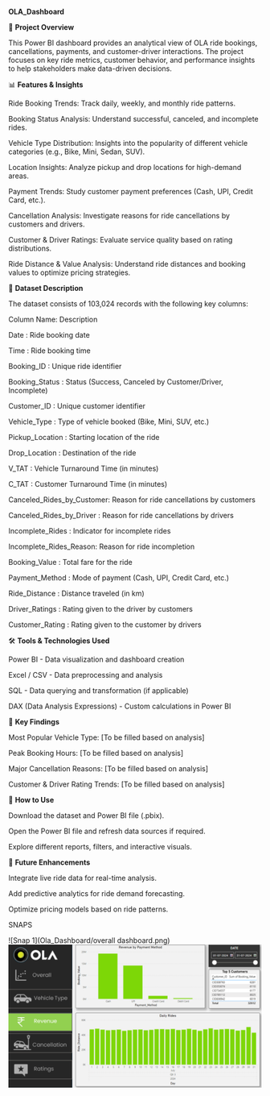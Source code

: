 **OLA_Dashboard**

📌 **Project Overview**

This Power BI dashboard provides an analytical view of OLA ride bookings, cancellations, payments, and customer-driver interactions. The project focuses on key ride metrics, customer behavior, and performance insights to help stakeholders make data-driven decisions.



📊 **Features & Insights**

Ride Booking Trends: Track daily, weekly, and monthly ride patterns.

Booking Status Analysis: Understand successful, canceled, and incomplete rides.

Vehicle Type Distribution: Insights into the popularity of different vehicle categories (e.g., Bike, Mini, Sedan, SUV).

Location Insights: Analyze pickup and drop locations for high-demand areas.

Payment Trends: Study customer payment preferences (Cash, UPI, Credit Card, etc.).

Cancellation Analysis: Investigate reasons for ride cancellations by customers and drivers.

Customer & Driver Ratings: Evaluate service quality based on rating distributions.

Ride Distance & Value Analysis: Understand ride distances and booking values to optimize pricing strategies.



📂 **Dataset Description**

The dataset consists of 103,024 records with the following key columns:

Column Name:                Description

Date      :                 Ride booking date

Time        :               Ride booking time

Booking_ID   :              Unique ride identifier

Booking_Status :            Status (Success, Canceled by Customer/Driver, Incomplete)

Customer_ID   :             Unique customer identifier

Vehicle_Type   :            Type of vehicle booked (Bike, Mini, SUV, etc.)

Pickup_Location  :          Starting location of the ride

Drop_Location    :          Destination of the ride

V_TAT      :                Vehicle Turnaround Time (in minutes)

C_TAT        :              Customer Turnaround Time (in minutes)

Canceled_Rides_by_Customer: Reason for ride cancellations by customers

Canceled_Rides_by_Driver :  Reason for ride cancellations by drivers

Incomplete_Rides    :       Indicator for incomplete rides

Incomplete_Rides_Reason:    Reason for ride incompletion

Booking_Value    :          Total fare for the ride

Payment_Method   :          Mode of payment (Cash, UPI, Credit Card, etc.)

Ride_Distance     :         Distance traveled (in km)

Driver_Ratings      :       Rating given to the driver by customers

Customer_Rating    :        Rating given to the customer by drivers



🛠️ **Tools & Technologies Used**

Power BI - Data visualization and dashboard creation

Excel / CSV - Data preprocessing and analysis

SQL - Data querying and transformation (if applicable)

DAX (Data Analysis Expressions) - Custom calculations in Power BI



📌 **Key Findings**

Most Popular Vehicle Type: [To be filled based on analysis]

Peak Booking Hours: [To be filled based on analysis]

Major Cancellation Reasons: [To be filled based on analysis]

Customer & Driver Rating Trends: [To be filled based on analysis]



🚀 **How to Use**

Download the dataset and Power BI file (.pbix).

Open the Power BI file and refresh data sources if required.

Explore different reports, filters, and interactive visuals.



📢 **Future Enhancements**

Integrate live ride data for real-time analysis.

Add predictive analytics for ride demand forecasting.

Optimize pricing models based on ride patterns.

SNAPS

![Snap 1](Ola_Dashboard/overall dashboard.png)
![Snap 2](revenue.png)
